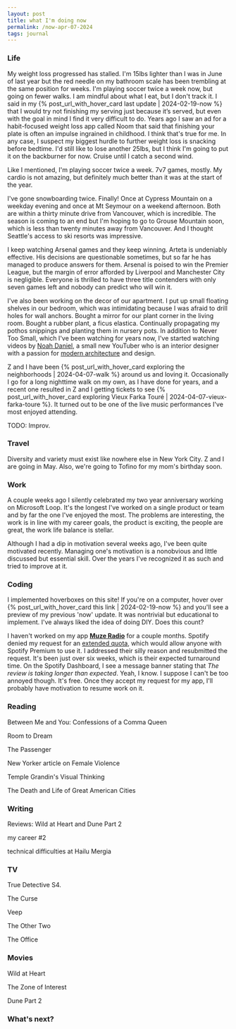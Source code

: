 ```yaml
---
layout: post
title: what I'm doing now
permalink: /now-apr-07-2024
tags: journal
---
```


<!--more-->

### Life

My weight loss progressed has stalled.
I'm 15lbs lighter than I was in June of last year but the red needle on my bathroom scale has been trembling at the same position for weeks.
I'm playing soccer twice a week now, but going on fewer walks.
I am mindful about what I eat, but I don't track it.
I said in my {% post_url_with_hover_card last update | 2024-02-19-now %} that I would try not finishing my serving just because it’s served, but even with the goal in mind I find it very difficult to do.
Years ago I saw an ad for a habit-focused weight loss app called Noom that said that finishing your plate is often an impulse ingrained in childhood.
I think that's true for me.
In any case, I suspect my biggest hurdle to further weight loss is snacking before bedtime.
I'd still like to lose another 25lbs, but I think I'm going to put it on the backburner for now.
Cruise until I catch a second wind.

Like I mentioned, I'm playing soccer twice a week.
7v7 games, mostly.
My cardio is not amazing, but definitely much better than it was at the start of the year.

I've gone snowboarding twice.
Finally!
Once at Cypress Mountain on a weekday evening and once at Mt Seymour on a weekend afternoon.
Both are within a thirty minute drive from Vancouver, which is incredible.
The season is coming to an end but I'm hoping to go to Grouse Mountain soon, which is less than twenty minutes away from Vancouver.
And I thought Seattle's access to ski resorts was impressive.

I keep watching Arsenal games and they keep winning.
Arteta is undeniably effective.
His decisions are questionable sometimes, but so far he has managed to produce answers for them.
Arsenal is poised to win the Premier League, but the margin of error afforded by Liverpool and Manchester City is negligible.
Everyone is thrilled to have three title contenders with only seven games left and nobody can predict who will win it.

I've also been working on the decor of our apartment.
I put up small floating shelves in our bedroom, which was intimidating because I was afraid to drill holes for wall anchors.
Bought a mirror for our plant corner in the living room.
Bought a rubber plant, a ficus elastica.
Continually propagating my pothos snippings and planting them in nursery pots.
In addition to Never Too Small, which I've been watching for years now, I've started watching videos by [Noah Daniel](https://www.youtube.com/@noahdaniel.studio), a small new YouTuber who is an interior designer with a passion for [modern architecture](https://www.wikiwand.com/en/Modern_architecture) and design.

Z and I have been {% post_url_with_hover_card exploring the neighborhoods | 2024-04-07-walk %} around us and loving it.
Occasionally I go for a long nighttime walk on my own, as I have done for years, and a recent one resulted in Z and I getting tickets to see {% post_url_with_hover_card exploring Vieux Farka Touré | 2024-04-07-vieux-farka-toure %}.
It turned out to be one of the live music performances I've most enjoyed attending.

TODO: Improv.

### Travel

Diversity and variety must exist like nowhere else in New York City.
Z and I are going in May.
Also, we're going to Tofino for my mom's birthday soon.

### Work

A couple weeks ago I silently celebrated my two year anniversary working on Microsoft Loop.
It's the longest I've worked on a single product or team and by far the one I've enjoyed the most.
The problems are interesting, the work is in line with my career goals, the product is exciting, the people are great, the work life balance is stellar.

Although I had a dip in motivation several weeks ago, I've been quite motivated recently.
Managing one's motivation is a nonobvious and little discussed but essential skill.
Over the years I've recognized it as such and tried to improve at it.

### Coding

I implemented hoverboxes on this site!
If you're on a computer, hover over {% post_url_with_hover_card this link | 2024-02-19-now %} and you'll see a preview of my previous 'now' update.
It was nontrivial but educational to implement.
I've always liked the idea of doing DIY.
Does this count?

I haven't worked on my app [**Muze Radio**](https://okjuan.me/muze-radio) for a couple months.
Spotify denied my request for an [extended quota](https://developer.spotify.com/documentation/web-api/concepts/rate-limits), which would allow anyone with Spotify Premium to use it.
I addressed their silly reason and resubmitted the request.
It's been just over six weeks, which is their expected turnaround time.
On the Spotify Dashboard, I see a message banner stating that _The review is taking longer than expected_.
Yeah, I know.
I suppose I can't be too annoyed though.
It's free.
Once they accept my request for my app, I'll probably have motivation to resume work on it.

### Reading

Between Me and You: Confessions of a Comma Queen

Room to Dream

The Passenger

New Yorker article on Female Violence

Temple Grandin's Visual Thinking

The Death and Life of Great American Cities

### Writing

Reviews: Wild at Heart and Dune Part 2

my career #2

technical difficulties at Hailu Mergia

### TV

True Detective S4.

The Curse

Veep

The Other Two

The Office

### Movies

Wild at Heart

The Zone of Interest

Dune Part 2

### What's next?
